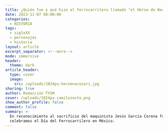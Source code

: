 ```yaml
---
title: ¿Quién fue y qué hizo el ferrocarrilero llamado "el Héroe de Nacozari"?
date: 2023-11-07 08:00:00
categories:
  - HISTORIA
tags:
  - sigloXX
  - personajes
  - historia
layout: article
excerpt_separator: <!--more-->
mode: immersive
header:
  theme: dark
article_header:
  type: cover
  image:
    src: /uploads/1024px-heroenacozari.jpg
sharing: true
author: Redacción TYSM
cover: /uploads/1024px-camilosesto.png
show_author_profile: false
comment: false
summary: >-
  En reconocimiento al sacrificio del maquinista Jesús García Corona fue que hoy
  celebramos el Día del Ferrocarrilero en México.
---
```

